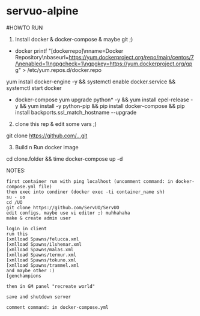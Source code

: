 # servuo-alpine

#HOWTO RUN

1. Install docker & docker-compose & maybe git ;)

- docker
printf "[dockerrepo]\nname=Docker Repository\nbaseurl=https://yum.dockerproject.org/repo/main/centos/7/\nenabled=1\ngpgcheck=1\ngpgkey=https://yum.dockerproject.org/gpg" > /etc/yum.repos.d/docker.repo

yum install docker-engine -y && systemctl enable docker.service && systemctl start docker

- docker-compose
yum upgrade python* -y && yum install epel-release -y && yum install -y python-pip && pip install docker-compose && pip install backports.ssl_match_hostname --upgrade

2. clone this rep & edit some vars ;)

git clone https://github.com/...git

3. Build n Run docker image

cd clone.folder && time docker-compose up -d


NOTES:
```
first container run with ping localhost (uncomment command: in docker-compose.yml file)
then exec into condiner (docker exec -ti container_name sh)
su - uo
cd /UO
git clone https://github.com/ServUO/ServUO
edit configs, maybe use vi editor ;) muhhahaha
make & create admin user

login in client
run this
[xmlload Spawns/felucca.xml
[xmlload Spawns/ilshenar.xml
[xmlload Spawns/malas.xml
[xmlload Spawns/termur.xml
[xmlload Spawns/tokuno.xml
[xmlload Spawns/trammel.xml
and maybe other :)
[genchampions

then in GM panel "recreate world"

save and shutdown server

comment command: in docker-compose.yml

```


